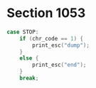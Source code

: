# Section 1053

```c << Cases of |print_cmd_chr| for symbolic printing of primitives >>+=
case STOP:
    if (chr_code == 1) {
        print_esc("dump");
    }
    else {
        print_esc("end");
    }
    break;
```
